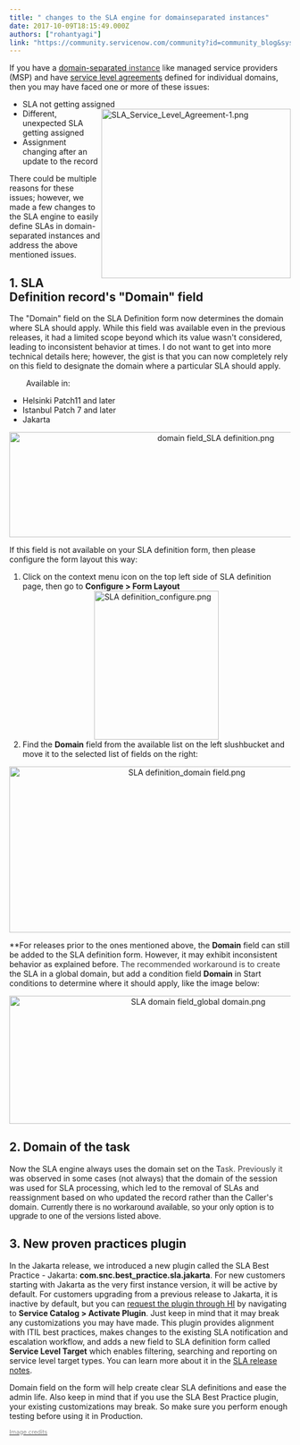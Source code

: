 ```yaml
---
title: " changes to the SLA engine for domainseparated instances"
date: 2017-10-09T18:15:49.000Z
authors: ["rohantyagi"]
link: "https://community.servicenow.com/community?id=community_blog&sys_id=816daa29dbd0dbc01dcaf3231f9619c2"
---
```

<p>If you have a <a href="https://docs.servicenow.com/bundle/jakarta-servicenow-platform/page/administer/company-and-domain-separation/concept/c_DomainSeparation.html#c_DomainSeparation">domain-separated <span style="color: #3d3d3d;">instance</span></a><span style="color: #3d3d3d; font-family: arial, sans-serif;"> </span><span style="color: #3d3d3d;">li</span>ke managed service providers (MSP) and have <a title="ocs.servicenow.com/bundle/jakarta-customer-service-management/page/product/customer-service-management/concept/c_ServiceLevelAgreements.html" href="https://docs.servicenow.com/bundle/jakarta-customer-service-management/page/product/customer-service-management/concept/c_ServiceLevelAgreements.html">service level agreements</a> defined for individual domains, then you may have faced one or more of these issues:</p><ul><li>SLA not getting assigned<img   alt="SLA_Service_Level_Agreement-1.png" class="image-2 jive-image" height="303" src="4e90e5cedb5c13043eb27a9e0f96190f.iix" style="width: 339px; height: 302.913px; float: right;" width="339"/></li><li>Different, unexpected SLA getting assigned</li><li>Assignment changing after an update to the record</li></ul><p></p><p>There could be multiple reasons for these issues; however, we made a few changes to the SLA engine to easily define SLAs in domain-separated instances and address the above mentioned issues.</p><p></p><h2>1. SLA Definition record's "Domain" field</h2><p style="padding-left: 30px;"></p><p>The "Domain" field on the SLA Definition form now determines the domain where SLA should apply. While this field was available even in the previous releases, it had a limited scope beyond which its value wasn't considered, leading to inconsistent behavior at times. I do not want to get into more technical details here; however, the gist is that you can now completely rely on this field to designate the domain where a particular SLA should apply.</p><p style="padding-left: 30px;"></p><p style="padding-left: 30px;">Available in:</p><ul><li>Helsinki Patch11 and later</li><li>Istanbul Patch 7 and later</li><li>Jakarta</li></ul><p style="text-align: center;"><img   alt="domain field_SLA definition.png" class="image-3 jive-image" height="188" src="1918f8c2dbd097041dcaf3231f961958.iix" style="height: 188px; width: 723.975px;" width="723"/></p><p></p><p>If this field is not available on your SLA definition form, then please configure the form layout this way:</p><p style="text-align: center;"></p><ol><li style="text-align: left;">Click <span style="text-align: center;">on the context menu icon on the top left side of SLA definition page, then go to </span><span style="text-align: center;"><strong>Configure &gt; Form Layout</strong></span><br/><img   alt="SLA definition_configure.png" class="image-7 jive-image" height="266" src="3ad6d802db589fc068c1fb651f96191b.iix" style="width: 223px; height: 265.802px; float: none; display: block; margin-left: auto; margin-right: auto;" width="223"/></li><li style="text-align: left;">Find the <strong>Domain</strong><em> </em>field from the available list on the left slushbucket and move it to the selected list of fields on the right:</li></ol><p style="text-align: center;"><img   alt="SLA definition_domain field.png" class="image-8 jive-image" src="70e57bb1db1cdf04e9737a9e0f9619d7.iix" style="width: 620px; height: 297px;"/></p><p style="text-align: left;"></p><p>**For releases prior to the ones mentioned above, the <strong>Domain</strong> field can still be added to the SLA definition form. However, it may exhibit inconsistent behavior as explained before.<span style="color: #3d3d3d;"> The recommended workaround is to create</span> the SLA in a global domain, but add a condition field <strong>Domain</strong> in Start conditions to determine where it should apply, like the image below:</p><p></p><p style="text-align: center;"><img   alt="SLA domain field_global domain.png" class="image-9 jive-image" height="229" src="6f489542db18d304b322f4621f961958.iix" style="width: 661px; height: 229.218px;" width="661"/></p><p></p><h2>2. Domain of the task</h2><p></p><p>Now the SLA engine always uses the domain set on the T<span style="color: #3d3d3d;">ask. Previously it</span> was observed in some cases (not always) that the domain of the session was used for SLA processing, which led to the removal of SLAs and reassignment based on who updated the record rather than the Caller's domain.<span style="font-family: arial, sans-serif;"> Currently there is no workaround available, so your only option is to upgrade to one of the versions listed above.</span></p><p></p><h2>3. New proven practices plugin</h2><p>In the Jakarta release, we introduced a new plugin called the SLA Best Practice - Jakarta: <strong>com.snc.best_practice.sla.jakarta</strong>. For new customers starting with Jakarta as the very first instance version, it will be active by default. For customers upgrading from a previous release to Jakarta, it is inactive by default, but you can <a title="ocs.servicenow.com/bundle/istanbul-servicenow-platform/page/administer/plugins/task/t_RequestAPlugin.html" href="https://docs.servicenow.com/bundle/istanbul-servicenow-platform/page/administer/plugins/task/t_RequestAPlugin.html">request the plugin through HI</a> by navigating to <span style="font-style: inherit; font-family: inherit;"><strong>Service Catalog &gt; Activate Plugin</strong>. Just keep in mind that it may break any customizations you may have made. This plugin provides alignment with ITIL best practices, makes changes to the existing SLA notification and escalation workflow, and adds a new field to SLA definition form called <strong>Service Level Target</strong> which enables filtering, searching and reporting on service level target types. You can learn more about it in the <a title="ocs.servicenow.com/bundle/jakarta-release-notes/page/release-notes/it-service-management/service-level-agreement-rn.html" href="https://docs.servicenow.com/bundle/jakarta-release-notes/page/release-notes/it-service-management/service-level-agreement-rn.html">SLA release notes</a>.</span></p><p></p><p>Domain field on the form will help create clear SLA definitions and ease the admin life. Also keep in mind that if you use the SLA Best Practice plugin, your existing customizations may break. So make sure you perform enough testing before using it in Production.</p><p></p><p><span style="font-size: 8pt; color: #909090;"><a href="https://www.opservices.com.br/wp-content/uploads/2017/06/SLA_Service_Level_Agreement-1.png"><span style="color: #909090;">Image credits</span></a></span></p>